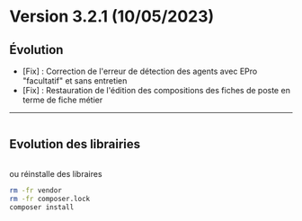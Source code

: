 Version 3.2.1 (10/05/2023)
====

Évolution
---

- [Fix] : Correction de l'erreur de détection des agents avec EPro "facultatif" et sans entretien
- [Fix] : Restauration de l'édition des compositions des fiches de poste en terme de fiche métier

---

```postgresql
```

Evolution des librairies 
---

```bash
```

ou réinstalle des libraires 
```bash
rm -fr vendor
rm -fr composer.lock
composer install
```
